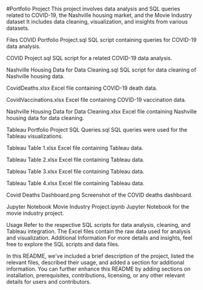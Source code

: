 #Portfolio Project
This project involves data analysis and SQL queries related to COVID-19, the Nashville housing market, and the Movie Industry dataset It includes data cleaning, visualization, and insights from various datasets.

Files
COVID Portfolio Project.sql
SQL script containing queries for COVID-19 data analysis.

COVID Project.sql
SQL script for a related COVID-19 data analysis.

Nashville Housing Data for Data Cleaning.sql
SQL script for data cleaning of Nashville housing data.

CovidDeaths.xlsx
Excel file containing COVID-19 death data.

CovidVaccinations.xlsx
Excel file containing COVID-19 vaccination data.

Nashville Housing Data for Data Cleaning.xlsx
Excel file containing Nashville housing data for data cleaning.

Tableau Portfolio Project SQL Queries.sql
SQL queries were used for the Tableau visualizations.

Tableau Table 1.xlsx
Excel file containing Tableau data.

Tableau Table 2.xlsx
Excel file containing Tableau data.

Tableau Table 3.xlsx
Excel file containing Tableau data.

Tableau Table 4.xlsx
Excel file containing Tableau data.

Covid Deaths Dashboard.png
Screenshot of the COVID deaths dashboard.

Jupyter Notebook
Movie Industry Project.ipynb
Jupyter Notebook for the movie industry project.

Usage
Refer to the respective SQL scripts for data analysis, cleaning, and Tableau integration.
The Excel files contain the raw data used for analysis and visualization.
Additional Information
For more details and insights, feel free to explore the SQL scripts and data files.

In this README, we've included a brief description of the project, listed the relevant files, described their usage, and added a section for additional information. You can further enhance this README by adding sections on installation, prerequisites, contributions, licensing, or any other relevant details for users and contributors.
